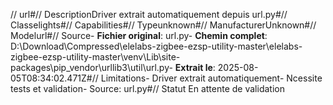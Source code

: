 // url#// DescriptionDriver extrait automatiquement depuis url.py#// Classelights#// Capabilities#// Typeunknown#// ManufacturerUnknown#// Modelurl#// Source- **Fichier original**: url.py- **Chemin complet**: D:\Download\Compressed\elelabs-zigbee-ezsp-utility-master\elelabs-zigbee-ezsp-utility-master\venv\Lib\site-packages\pip\_vendor\urllib3\util\url.py- **Extrait le**: 2025-08-05T08:34:02.471Z#// Limitations- Driver extrait automatiquement- Ncessite tests et validation- Source: url.py#// Statut En attente de validation